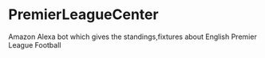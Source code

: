 # PremierLeagueCenter
Amazon Alexa bot which gives the standings,fixtures about English Premier League Football
